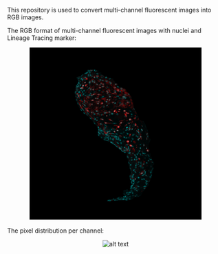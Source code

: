 This repository is used to convert multi-channel fluorescent images into RGB images.

The RGB format of multi-channel fluorescent images with nuclei and Lineage Tracing marker:

<p align="center">
<img src="86632_17.png" alt="alt text" width="400" />
</p>

The pixel distribution per channel:

<p align="center">
<img src="histogram" alt="alt text" width="400" />
</p>
